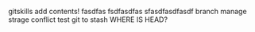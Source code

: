  gitskills
add contents!
fasdfas
fsdfasdfas
sfasdfasdfasdf
branch manage strage
 conflict test
git to stash
WHERE IS HEAD?
